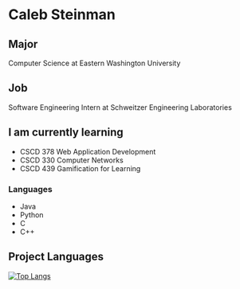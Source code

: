 # Caleb Steinman


## Major
Computer Science at Eastern Washington University

## Job
Software Engineering Intern at Schweitzer Engineering Laboratories

## I am currently learning
- CSCD 378 Web Application Development
- CSCD 330 Computer Networks
- CSCD 439 Gamification for Learning

### Languages
- Java
- Python
- C
- C++

## Project Languages
[![Top Langs](https://github-readme-stats.vercel.app/api/top-langs/?username=Caleb656)](https://github.com/anuraghazra/github-readme-stats)

<!--
**Caleb656/Caleb656** is a ✨ _special_ ✨ repository because its `README.md` (this file) appears on your GitHub profile.

Here are some ideas to get you started:

- 🔭 I’m currently working on ...
- 🌱 I’m currently learning ...
- 👯 I’m looking to collaborate on ...
- 🤔 I’m looking for help with ...
- 💬 Ask me about ...
- 📫 How to reach me: ...
- 😄 Pronouns: ...
- ⚡ Fun fact: ...
-->
